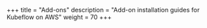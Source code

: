 +++
title = "Add-ons"
description = "Add-on installation guides for Kubeflow on AWS"
weight = 70
+++
